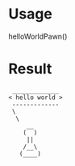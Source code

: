 # Usage
helloWorldPawn()
# Result
```
 _____________
< hello world >
 -------------
 \
  \
     __
    (  )
     ||
    /__\
   (____)
```
